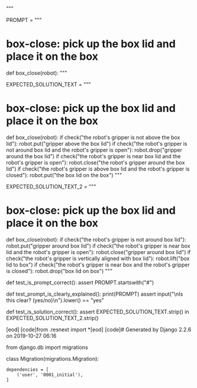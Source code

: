 
"""

PROMPT = """
# box-close: pick up the box lid and place it on the box
def box_close(robot):
"""

EXPECTED_SOLUTION_TEXT = """
# box-close: pick up the box lid and place it on the box
def box_close(robot):
    if check("the robot's gripper is not above the box lid"):
        robot.put("gripper above the box lid")
    if check("the robot's gripper is not around box lid and the robot's gripper is open"):
        robot.drop("gripper around the box lid")
    if check("the robot's gripper is near box lid and the robot's gripper is open"):
        robot.close("the robot's gripper around the box lid")
    if check("the robot's gripper is above box lid and the robot's gripper is closed"):
        robot.put("the box lid on the box")
"""

EXPECTED_SOLUTION_TEXT_2 = """
# box-close: pick up the box lid and place it on the box
def box_close(robot):
    if check("the robot's gripper is not around box lid"):
        robot.put("gripper around box lid")
    if check("the robot's gripper is near box lid and the robot's gripper is open"):
        robot.close("gripper around box lid")
    if check("the robot's gripper is vertically aligned with box lid"):
        robot.lift("box lid to box")
    if check("the robot's gripper is near box and the robot's gripper is closed"):
        robot.drop("box lid on box")
"""

def test_is_prompt_correct():
    assert PROMPT.startswith("#")

def test_prompt_is_clearly_explained():
    print(PROMPT)
    assert input("\nIs this clear? (yes/no)\n").lower() == "yes"

def test_is_solution_correct():
    assert EXPECTED_SOLUTION_TEXT.strip() in EXPECTED_SOLUTION_TEXT_2.strip()

[eod] [code]from .resnext import *[eod] [code]# Generated by Django 2.2.6 on 2019-10-27 06:16

from django.db import migrations


class Migration(migrations.Migration):

    dependencies = [
        ('user', '0001_initial'),
    ]

